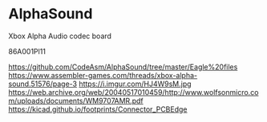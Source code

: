 AlphaSound
==========

Xbox Alpha Audio codec board


86A001Pl11

https://github.com/CodeAsm/AlphaSound/tree/master/Eagle%20files
https://www.assembler-games.com/threads/xbox-alpha-sound.51576/page-3
https://i.imgur.com/HJ4W9sM.jpg
https://web.archive.org/web/20040517010459/http://www.wolfsonmicro.com/uploads/documents/WM9707AMR.pdf
https://kicad.github.io/footprints/Connector_PCBEdge
